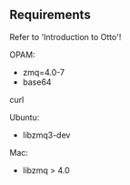 ## Requirements

Refer to 'Introduction to Otto'!

OPAM:
* zmq=4.0-7
* base64

curl

Ubuntu:
* libzmq3-dev

Mac:
* libzmq > 4.0


